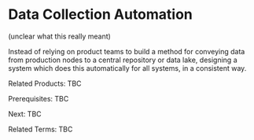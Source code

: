 # Data Collection Automation

(unclear what this really meant)

Instead of relying on product teams to build a method for conveying data from production nodes to a central repository or data lake, designing a system which does this automatically for all systems, in a consistent way.

Related Products: TBC

Prerequisites:  TBC

Next: TBC

Related Terms: TBC
